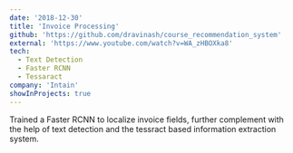 ```yaml
---
date: '2018-12-30'
title: 'Invoice Processing'
github: 'https://github.com/dravinash/course_recommendation_system'
external: 'https://www.youtube.com/watch?v=WA_zHBOXka8'
tech:
  - Text Detection
  - Faster RCNN
  - Tessaract
company: 'Intain'
showInProjects: true
---
```


Trained a Faster RCNN to localize invoice fields, further complement with the help of text detection and the tessract based information extraction system.